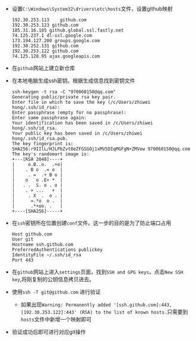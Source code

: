 - 设置`C:\Windows\System32\drivers\etc\hosts`文件，设置github映射

  ```properties
  192.30.253.113    github.com
  192.30.253.123 github.com
  185.31.16.185 github.global.ssl.fastly.net
  74.125.237.1 dl-ssl.google.com
  173.194.127.200 groups.google.com
  192.30.252.131 github.com
  192.30.253.122 github.com
  74.125.128.95 ajax.googleapis.com
  ```

- 在`github`网站上建立新仓库

- 在本地电脑生成ssh密钥。根据生成信息找到密钥文件

  ```shell
  ssh-keygen -t rsa -C "970060150@qq.com"
  Generating public/private rsa key pair.
  Enter file in which to save the key (/c/Users/zhiwei hong/.ssh/id_rsa):
  Enter passphrase (empty for no passphrase):
  Enter same passphrase again:
  Your identification has been saved in /c/Users/zhiwei hong/.ssh/id_rsa.
  Your public key has been saved in /c/Users/zhiwei hong/.ssh/id_rsa.pub.
  The key fingerprint is:
  SHA256:r9IIlL/HJLPbZvt8eZFGSGOj1xMV5DIqMGFgN+ZMVew 970060150@qq.com
  The key's randomart image is:
  +---[RSA 2048]----+
  |     o.B..o.  .+o|
  |    . B o  .= o  |
  |     . =  .+ B o |
  |    o   o .E+ *  |
  |   . .  S. o . o |
  |    . + ...   +  |
  |     . X  .  o . |
  |      =.*o  o .  |
  |      .*+oo. .   |
  +----[SHA256]-----+
  
  ```

- 在`ssh`密钥所在位置创建`conf`文件。这一步的目的是为了防止端口占用

  ```properties
  Host github.com
  User git
  Hostname ssh.github.com
  PreferredAuthentications publickey
  IdentityFile ~/.ssh/id_rsa
  Port 443
  ```

- 在`github`网站上进入`settings`页面，找到`SSH and GPG keys`，点击`New SSH key`,将刚复制的公钥信息拷贝进去。

- 使用`ssh -T git@github.com` 进行验证

  - 如果出现`Warning: Permanently added '[ssh.github.com]:443,[192.30.253.122]:443' (RSA) to the list of known hosts.`只需要到`hosts`文件中新增一个映射即可

- 验证成功后即可进行对应git操作